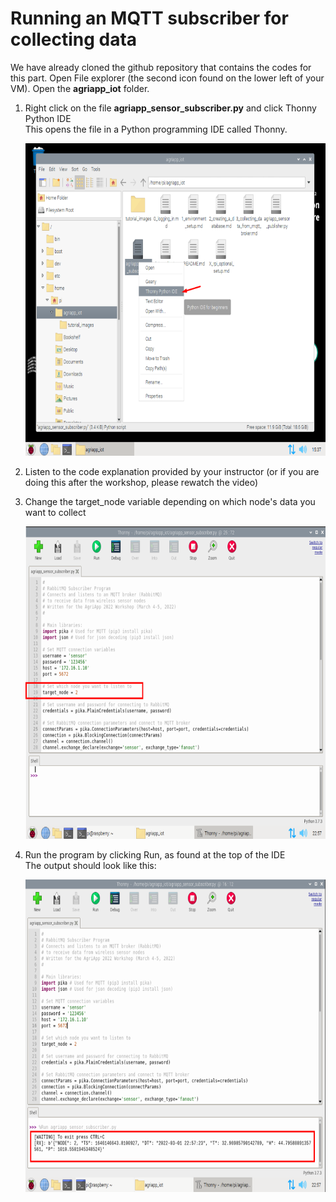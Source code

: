 # Running an MQTT subscriber for collecting data

We have already cloned the github repository that contains the codes for this part. Open File explorer (the second icon found on the lower left of your VM). Open the <b>agriapp_iot</b> folder.

1. Right click on the file <b>agriapp_sensor_subscriber.py</b> and click Thonny Python IDE <br/>
   This opens the file in a Python programming IDE called Thonny. </br>

   <img height="500" width="700" src="/tutorial_images/mqtt_1.png"/>

2. Listen to the code explanation provided by your instructor (or if you are doing this after the workshop, please rewatch the video) <br/>

3. Change the target_node variable depending on which node's data you want to collect <br/>

   <img height="500" width="700" src="/tutorial_images/mqtt_2.png"/>

4. Run the program by clicking Run, as found at the top of the IDE <br/>
   The output should look like this: </br>

   <img height="500" width="700" src="/tutorial_images/mqtt_3.png"/>
